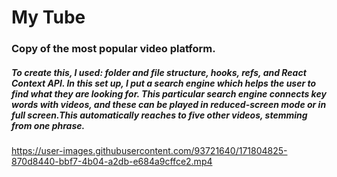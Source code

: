 # My Tube

### Copy of the most popular video platform.

##### To create this, I used: folder and file structure, hooks, refs, and React Context API. In this set up, I put a search engine which helps the user to find what they are looking for. This particular search engine connects key words with videos, and these can be played in reduced-screen mode or in full screen.This automatically reaches to five other videos, stemming from one phrase. 



https://user-images.githubusercontent.com/93721640/171804825-870d8440-bbf7-4b04-a2db-e684a9cffce2.mp4

